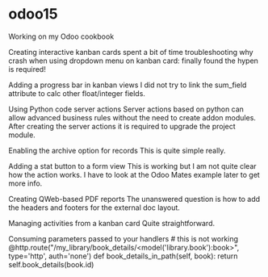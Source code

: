 # odoo15
Working on my Odoo cookbook

Creating interactive kanban cards
spent a bit of time troubleshooting why crash when using dropdown menu on kanban card: finally found the hypen is required!  
<div class="dropdown-menu" role="menu">

Adding a progress bar in kanban views
I did not try to link the sum_field attribute to calc other float/integer fields.

Using Python code server actions
Server actions based on python can allow advanced business rules without the need to create addon modules.
After creating the server actions it is required to upgrade the project module.

Enabling the archive option for records
This is quite simple really.

Adding a stat button to a form view
This is working but I am not quite clear how the action works.
I have to look at the Odoo Mates example later to get more info.

Creating QWeb-based PDF reports
The unanswered question is how to add the headers and footers for the external doc layout.

Managing activities from a kanban card
Quite straightforward.

Consuming parameters passed to your handlers
    # this is not working
    @http.route("/my_library/book_details/<model('library.book'):book>", type='http', auth='none')
    def book_details_in_path(self, book):
        return self.book_details(book.id)
